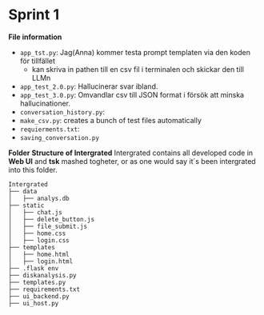 # Sprint 1

**File information**
- `app_tst.py`: Jag(Anna) kommer testa prompt templaten via den koden för tillfället
  - kan skriva in pathen till en csv fil i terminalen och skickar den till LLMn
- `app_test_2.0.py`: Hallucinerar svar ibland.
- `app_test_3.0.py`: Omvandlar csv till JSON format i försök att minska hallucinationer.
- `conversation_history.py`:
- `make_csv.py`: creates a bunch of test files automatically
- `requierments.txt`:
- `saving_conversation.py`



**Folder Structure of Intergrated**
Intergrated contains all developed code in **Web UI** and **tsk** mashed togheter, or as one would say it´s been intergrated into this folder. 
```
Intergrated
├── data
│   ├── analys.db
├── static
│   ├── chat.js
│   ├── delete_button.js
│   ├── file_submit.js
│   ├── home.css
│   ├── login.css
├── templates
│   ├── home.html
│   ├── login.html
├── .flask env
├── diskanalysis.py
├── templates.py
├── requirements.txt
├── ui_backend.py
├── ui_host.py
```

